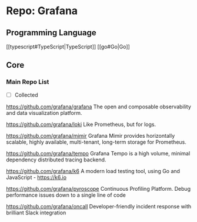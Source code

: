 # Repo: Grafana
## Programming Language
[[typescript#TypeScript|TypeScript]] [[go#Go|Go]]
## Core

### Main Repo List

- [ ] Collected

https://github.com/grafana/grafana
The open and composable observability and data visualization platform.

https://github.com/grafana/loki
Like Prometheus, but for logs. 

https://github.com/grafana/mimir
Grafana Mimir provides horizontally scalable, highly available, multi-tenant, long-term storage for Prometheus. 

https://github.com/grafana/tempo
Grafana Tempo is a high volume, minimal dependency distributed tracing backend. 

https://github.com/grafana/k6
A modern load testing tool, using Go and JavaScript - https://k6.io 

https://github.com/grafana/pyroscope
Continuous Profiling Platform. Debug performance issues down to a single line of code 

https://github.com/grafana/oncall
Developer-friendly incident response with brilliant Slack integration 